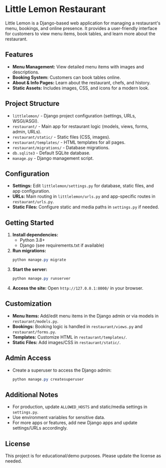 # Little Lemon Restaurant

Little Lemon is a Django-based web application for managing a restaurant's menu, bookings, and online presence. It provides a user-friendly interface for customers to view menu items, book tables, and learn more about the restaurant.

## Features
- **Menu Management:** View detailed menu items with images and descriptions.
- **Booking System:** Customers can book tables online.
- **About & Info Pages:** Learn about the restaurant, chefs, and history.
- **Static Assets:** Includes images, CSS, and icons for a modern look.

## Project Structure
- `littlelemon/` - Django project configuration (settings, URLs, WSGI/ASGI).
- `restaurant/` - Main app for restaurant logic (models, views, forms, admin, URLs).
- `restaurant/static/` - Static files (CSS, images).
- `restaurant/templates/` - HTML templates for all pages.
- `restaurant/migrations/` - Database migrations.
- `db.sqlite3` - Default SQLite database.
- `manage.py` - Django management script.

## Configuration
- **Settings:** Edit `littlelemon/settings.py` for database, static files, and app configuration.
- **URLs:** Main routing in `littlelemon/urls.py` and app-specific routes in `restaurant/urls.py`.
- **Static Files:** Configure static and media paths in `settings.py` if needed.

## Getting Started
1. **Install dependencies:**
   - Python 3.8+
   - Django (see requirements.txt if available)
2. **Run migrations:**
   ```powershell
   python manage.py migrate
   ```
3. **Start the server:**
   ```powershell
   python manage.py runserver
   ```
4. **Access the site:**
   Open `http://127.0.0.1:8000/` in your browser.

## Customization
- **Menu Items:** Add/edit menu items in the Django admin or via models in `restaurant/models.py`.
- **Bookings:** Booking logic is handled in `restaurant/views.py` and `restaurant/forms.py`.
- **Templates:** Customize HTML in `restaurant/templates/`.
- **Static Files:** Add images/CSS in `restaurant/static/`.

## Admin Access
- Create a superuser to access the Django admin:
  ```powershell
  python manage.py createsuperuser
  ```

## Additional Notes
- For production, update `ALLOWED_HOSTS` and static/media settings in `settings.py`.
- Use environment variables for sensitive data.
- For more apps or features, add new Django apps and update settings/URLs accordingly.

## License
This project is for educational/demo purposes. Please update the license as needed.
